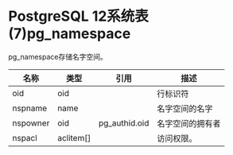 # PostgreSQL 12系统表(7)pg_namespace

pg_namespace存储名字空间。

| 名称       | 类型        | 引用            | 描述             |
| ---------- | ----------- | --------------- | ---------------- |
| oid      | oid       |                 | 行标识符         |
| nspname  | name      |                 | 名字空间的名字   |
| nspowner | oid       | pg_authid.oid | 名字空间的拥有者 |
| nspacl   | aclitem[] |                 | 访问权限。       |

